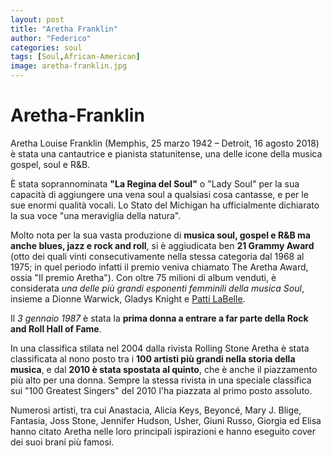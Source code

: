 ```yaml
---
layout: post
title: "Aretha Franklin"
author: "Federico"
categories: soul
tags: [Soul,African-American]
image: aretha-franklin.jpg
---
```


# Aretha-Franklin

Aretha Louise Franklin (Memphis, 25 marzo 1942 – Detroit, 16 agosto 2018) è stata una cantautrice e pianista statunitense, una delle icone della musica gospel, soul e R&B.


È stata soprannominata **"La Regina del Soul"** o "Lady Soul" per la sua capacità di aggiungere una vena soul a qualsiasi cosa cantasse, e per le sue enormi qualità vocali. Lo Stato del Michigan ha ufficialmente dichiarato la sua voce "una meraviglia della natura".

Molto nota per la sua vasta produzione di **musica soul, gospel e R&B ma anche blues, jazz e rock and roll**, si è aggiudicata ben **21 Grammy Award** (otto dei quali vinti consecutivamente nella stessa categoria dal 1968 al 1975; in quel periodo infatti il premio veniva chiamato The Aretha Award, ossia "Il premio Aretha"). Con oltre 75 milioni di album venduti, è considerata _una delle più grandi esponenti femminili della musica Soul_, insieme a Dionne Warwick, Gladys Knight e [Patti LaBelle](https://fd-col.github.io/Playlist/Pattie-LaBelle).

Il _3 gennaio 1987_ è stata la **prima donna a entrare a far parte della Rock and Roll Hall of Fame**.


In una classifica stilata nel 2004 dalla rivista Rolling Stone Aretha è stata classificata al nono posto tra i **100 artisti più grandi nella storia della musica**, e dal **2010 è stata spostata al quinto**, che è anche il piazzamento più alto per una donna. Sempre la stessa rivista in una speciale classifica sui "100 Greatest Singers" del 2010 l'ha piazzata al primo posto assoluto.


Numerosi artisti, tra cui Anastacia, Alicia Keys, Beyoncé, Mary J. Blige, Fantasia, Joss Stone, Jennifer Hudson, Usher, Giuni Russo, Giorgia ed Elisa hanno citato Aretha nelle loro principali ispirazioni e hanno eseguito cover dei suoi brani più famosi. 
